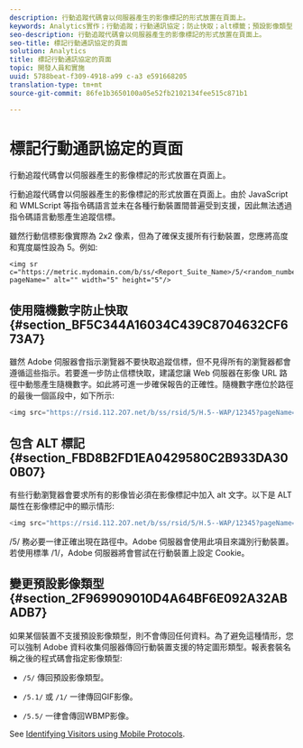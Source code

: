 ```yaml
---
description: 行動追蹤代碼會以伺服器產生的影像標記的形式放置在頁面上。
keywords: Analytics實作；行動追蹤；行動通訊協定；防止快取；alt標籤；預設影像類型
seo-description: 行動追蹤代碼會以伺服器產生的影像標記的形式放置在頁面上。
seo-title: 標記行動通訊協定的頁面
solution: Analytics
title: 標記行動通訊協定的頁面
topic: 開發人員和實施
uuid: 5788beat-f309-4918-a99 c-a3 e591668205
translation-type: tm+mt
source-git-commit: 86fe1b3650100a05e52fb2102134fee515c871b1

---
```



# 標記行動通訊協定的頁面

行動追蹤代碼會以伺服器產生的影像標記的形式放置在頁面上。

行動追蹤代碼會以伺服器產生的影像標記的形式放置在頁面上。由於 JavaScript 和 WMLScript 等指令碼語言並未在各種行動裝置間普遍受到支援，因此無法透過指令碼語言動態產生追蹤信標。

雖然行動信標影像實際為 2x2 像素，但為了確保支援所有行動裝置，您應將高度和寬度屬性設為 5。例如:

```
<img sr c="https://metric.mydomain.com/b/ss/<Report_Suite_Name>/5/<random_number>?pageName=" alt="" width="5" height="5"/>
```

## 使用隨機數字防止快取 {#section_BF5C344A16034C439C8704632CF673A7}

雖然 Adobe 伺服器會指示瀏覽器不要快取追蹤信標，但不見得所有的瀏覽器都會遵循這些指示。若要進一步防止信標快取，建議您讓 Web 伺服器在影像 URL 路徑中動態產生隨機數字。如此將可進一步確保報告的正確性。隨機數字應位於路徑的最後一個區段中，如下所示: 

```js
<img src="https://rsid.112.2O7.net/b/ss/rsid/5/H.5--WAP/12345?pageName=" />.
```

## 包含 ALT 標記 {#section_FBD8B2FD1EA0429580C2B933DA300B07}

有些行動瀏覽器會要求所有的影像皆必須在影像標記中加入 alt 文字。以下是 ALT 屬性在影像標記中的顯示情形: 

```js
<img src="https://rsid.112.2O7.net/b/ss/rsid/5/H.5--WAP/12345?pageName=" alt=""/>.
```

/5/ 務必要一律正確出現在路徑中。Adobe 伺服器會使用此項目來識別行動裝置。若使用標準 /1/，Adobe 伺服器將會嘗試在行動裝置上設定 Cookie。

## 變更預設影像類型 {#section_2F969909010D4A64BF6E092A32ABADB7}

如果某個裝置不支援預設影像類型，則不會傳回任何資料。為了避免這種情形，您可以強制 Adobe 資料收集伺服器傳回行動裝置支援的特定圖形類型。報表套裝名稱之後的程式碼會指定影像類型:

* `/5/` 傳回預設影像類型。
* `/5.1/` 或 `/1/` 一律傳回GIF影像。

* `/5.5/` 一律會傳回WBMP影像。

See [Identifying Visitors using Mobile Protocols](../../../implement/js-implementation/c-unique-visitors/visid-mobile.md#concept_8C5557634014440AA3588FBB0CF6BB49).
